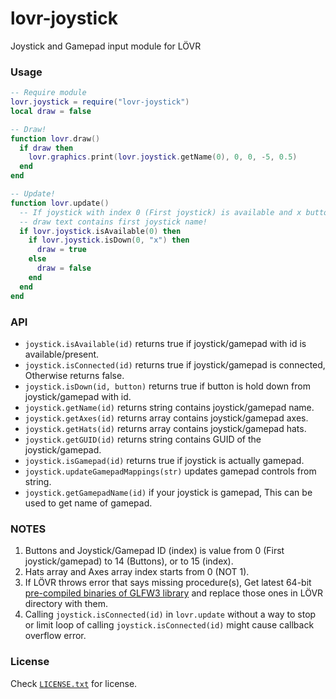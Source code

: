 # lovr-joystick

Joystick and Gamepad input module for LÖVR

### Usage

```lua
-- Require module
lovr.joystick = require("lovr-joystick")
local draw = false

-- Draw!
function lovr.draw()
  if draw then
    lovr.graphics.print(lovr.joystick.getName(0), 0, 0, -5, 0.5)
  end
end

-- Update!
function lovr.update()
  -- If joystick with index 0 (First joystick) is available and x button pressed then
  -- draw text contains first joystick name!
  if lovr.joystick.isAvailable(0) then
    if lovr.joystick.isDown(0, "x") then
      draw = true
    else
      draw = false
    end
  end
end
```

### API

- `joystick.isAvailable(id)` returns true if joystick/gamepad with id is available/present.
- `joystick.isConnected(id)` returns true if joystick/gamepad is connected, Otherwise returns false.
- `joystick.isDown(id, button)` returns true if button is hold down from joystick/gamepad with id.
- `joystick.getName(id)` returns string contains joystick/gamepad name.
- `joystick.getAxes(id)` returns array contains joystick/gamepad axes.
- `joystick.getHats(id)` returns array contains joystick/gamepad hats.
- `joystick.getGUID(id)` returns string contains GUID of the joystick/gamepad.
- `joystick.isGamepad(id)` returns true if joystick is actually gamepad.
- `joystick.updateGamepadMappings(str)` updates gamepad controls from string.
- `joystick.getGamepadName(id)` if your joystick is gamepad, This can be used to get name of gamepad.

### NOTES

1. Buttons and Joystick/Gamepad ID (index) is value from 0 (First joystick/gamepad) to 14 (Buttons), or to 15 (index).
2. Hats array and Axes array index starts from 0 (NOT 1).
3. If LÖVR throws error that says missing procedure(s), Get latest 64-bit [pre-compiled binaries of GLFW3 library](https://www.glfw.org/download.html) and replace those ones in LÖVR directory with them.
4. Calling `joystick.isConnected(id)` in `lovr.update` without a way to stop or limit loop of calling `joystick.isConnected(id)` might cause callback overflow error.

### License

Check [`LICENSE.txt`](https://github.com/Rabios/lovr-joystick/blob/master/LICENSE.txt) for license.

